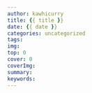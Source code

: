 ```yaml
---
author: kawhicurry
title: {{ title }}
date: {{ date }}
categories: uncategorized
tags:
img:
top: 0
cover: 0
coverImg:
summary:
keywords:
---
```

